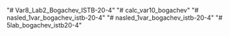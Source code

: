 "# Var8_Lab2_Bogachev_ISTB-20-4" 
"# calc_var10_bogachev" 
"# nasled_1var_bogachev_istb-20-4" 
"# nasled_1var_bogachev_istb-20-4" 
"# 5lab_bogachev_istb20-4" 
